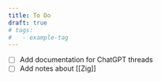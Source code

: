 ```yaml
---
title: To Do
draft: true
# tags:
#   - example-tag
---
```


<!-- You can mark items completed by pressing `Option`+`C` (or `Alt`+`C`) when your cursor is on the line.
You can also select multiple lines and mark them all at once! -->

- [ ] Add documentation for ChatGPT threads
- [ ] Add notes about [[Zig]]
